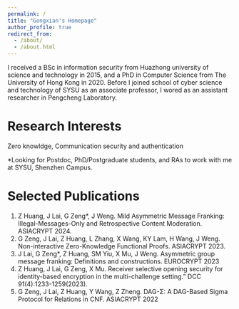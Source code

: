 ```yaml
---
permalink: /
title: "Gongxian's Homepage"
author_profile: true
redirect_from: 
  - /about/
  - /about.html
---
```


I received a BSc in information security from Huazhong university of science and technology in 2015, and a PhD in Computer Science from The University of Hong Kong in 2020. Before I joined school of cyber science and technology of SYSU as an associate professor, I wored as an assistant researcher in Pengcheng Laboratory.

# Research Interests

Zero knowldge, Communication security and authentication

*Looking for Postdoc, PhD/Postgraduate students, and RAs to work with me at SYSU, Shenzhen Campus.

# Selected Publications

1.	Z Huang, J Lai, G Zeng*, J Weng. Mild Asymmetric Message Franking: Illegal-Messages-Only and Retrospective Content Moderation. ASIACRYPT 2024.
2.	G Zeng, J Lai, Z Huang, L Zhang, X Wang, KY Lam, H Wang, J Weng. Non-interactive Zero-Knowledge Functional Proofs. ASIACRYPT 2023.
3.	J Lai, G Zeng*, Z Huang, SM Yiu, X Mu, J Weng. Asymmetric group message franking: Definitions and constructions. EUROCRYPT 2023
4.	Z Huang, J Lai, G Zeng, X Mu. Receiver selective opening security for identity-based encryption in the multi-challenge setting.” DCC 91(4):1233-1259(2023).
5.	G Zeng, J Lai, Z Huang, Y Wang, Z Zheng. DAG-Σ: A DAG-Based Sigma Protocol for Relations in CNF. ASIACRYPT 2022

